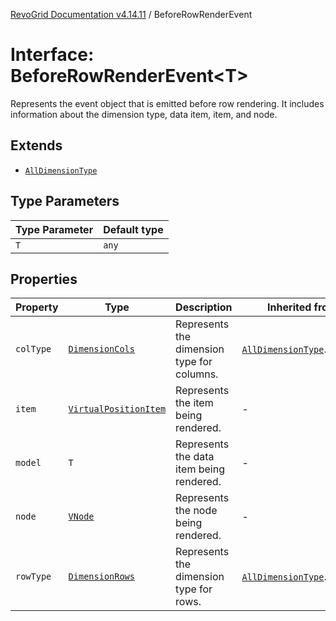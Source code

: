 [RevoGrid Documentation v4.14.11](README.md) / BeforeRowRenderEvent

# Interface: BeforeRowRenderEvent\<T\>

Represents the event object that is emitted before row rendering.
It includes information about the dimension type, data item, item, and node.

## Extends

- [`AllDimensionType`](Interface.AllDimensionType.md)

## Type Parameters

| Type Parameter | Default type |
| ------ | ------ |
| `T` | `any` |

## Properties

| Property | Type | Description | Inherited from | Defined in |
| ------ | ------ | ------ | ------ | ------ |
| `colType` | [`DimensionCols`](TypeAlias.DimensionCols.md) | Represents the dimension type for columns. | [`AllDimensionType`](Interface.AllDimensionType.md).`colType` | [src/types/interfaces.ts:770](https://github.com/revolist/revogrid/blob/8390153a63782c6f2a806fb42e5983525eb9dc87/src/types/interfaces.ts#L770) |
| `item` | [`VirtualPositionItem`](Interface.VirtualPositionItem.md) | Represents the item being rendered. | - | [src/types/interfaces.ts:739](https://github.com/revolist/revogrid/blob/8390153a63782c6f2a806fb42e5983525eb9dc87/src/types/interfaces.ts#L739) |
| `model` | `T` | Represents the data item being rendered. | - | [src/types/interfaces.ts:734](https://github.com/revolist/revogrid/blob/8390153a63782c6f2a806fb42e5983525eb9dc87/src/types/interfaces.ts#L734) |
| `node` | [`VNode`](Interface.VNode.md) | Represents the node being rendered. | - | [src/types/interfaces.ts:744](https://github.com/revolist/revogrid/blob/8390153a63782c6f2a806fb42e5983525eb9dc87/src/types/interfaces.ts#L744) |
| `rowType` | [`DimensionRows`](TypeAlias.DimensionRows.md) | Represents the dimension type for rows. | [`AllDimensionType`](Interface.AllDimensionType.md).`rowType` | [src/types/interfaces.ts:765](https://github.com/revolist/revogrid/blob/8390153a63782c6f2a806fb42e5983525eb9dc87/src/types/interfaces.ts#L765) |
